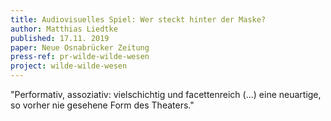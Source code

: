 ```yaml
---
title: Audiovisuelles Spiel: Wer steckt hinter der Maske?
author: Matthias Liedtke
published: 17.11. 2019
paper: Neue Osnabrücker Zeitung
press-ref: pr-wilde-wilde-wesen
project: wilde-wilde-wesen
---
```


"Performativ, assoziativ: vielschichtig und facettenreich (...) eine neuartige, so vorher nie gesehene Form des Theaters." 
